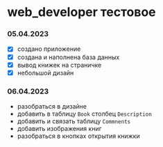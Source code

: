 # web_developer тестовое

### 05.04.2023
- [x] создано приложение 
- [x] создана и наполнена база данных
- [x] вывод книжек на страничке
- [x] небольшой дизайн
### 06.04.2023
- разобраться в дизайне
- добавить в таблицу `Book` столбец `Description`
- добавить и связать таблицу `Commnents`
- добавить изображения книг
- разобраться в кнопках открытия книжки
